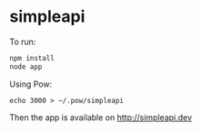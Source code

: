 # simpleapi

To run:

```sh
npm install
node app
```

Using Pow:
```
echo 3000 > ~/.pow/simpleapi
```

Then the app is available on http://simpleapi.dev

